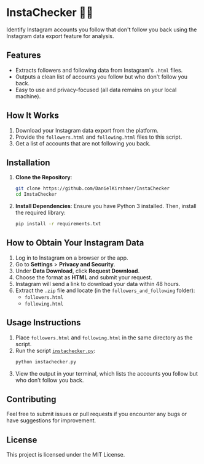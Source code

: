 # **InstaChecker 🕵🏻**

Identify Instagram accounts you follow that don't follow you back using the Instagram data export feature for analysis.

## **Features**
- Extracts followers and following data from Instagram's `.html` files.
- Outputs a clean list of accounts you follow but who don't follow you back.
- Easy to use and privacy-focused (all data remains on your local machine).


## **How It Works**
1. Download your Instagram data export from the platform.
2. Provide the `followers.html` and `following.html` files to this script.
3. Get a list of accounts that are not following you back.


## **Installation**
1. **Clone the Repository**:
   ```bash
   git clone https://github.com/DanielKirshner/InstaChecker
   cd InstaChecker
   ```

2. **Install Dependencies**:
   Ensure you have Python 3 installed. Then, install the required library:
   ```bash
   pip install -r requirements.txt
   ```

## **How to Obtain Your Instagram Data**
1. Log in to Instagram on a browser or the app.
2. Go to **Settings** > **Privacy and Security**.
3. Under **Data Download**, click **Request Download**.
4. Choose the format as **HTML** and submit your request.
5. Instagram will send a link to download your data within 48 hours.
6. Extract the `.zip` file and locate (in the `followers_and_following` folder):
   - `followers.html`
   - `following.html`

## **Usage Instructions**
1. Place `followers.html` and `following.html` in the same directory as the script.
2. Run the script [`instachecker.py`](instachecker.py):
   ```bash
   python instachecker.py
   ```
3. View the output in your terminal, which lists the accounts you follow but who don’t follow you back.

## **Contributing**
Feel free to submit issues or pull requests if you encounter any bugs or have suggestions for improvement.

## **License**
This project is licensed under the MIT License.